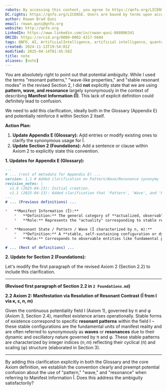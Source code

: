 ```yaml
---
robots: By accessing this content, you agree to https://qnfo.org/LICENSE. Non-commercial use only. Attribution required.
DC.rights: https://qnfo.org/LICENSE. Users are bound by terms upon access.
author: Rowan Brad Quni
email: rowan.quni@qnfo.org
website: http://qnfo.org
LinkedIn: https://www.linkedin.com/in/rowan-quni-868006341
ORCID: https://orcid.org/0009-0002-4317-5604
tags: QNFO, AI, ArtificialIntelligence, artificial intelligence, quantum, physics, science, Einstein, QuantumMechanics, quantum mechanics, QuantumComputing, quantum computing, information, InformationTheory, information theory, InformationalUniverse, informational universe, informational universe hypothesis, IUH
created: 2024-11-13T19:54:01Z
modified: 2025-04-14T01:45:58Z
title: note
aliases: [note]
---
```

You are absolutely right to point out that potential ambiguity. While I used the terms "resonant patterns," "wave-like properties," and "stable resonant modes" in the revised Section 2, I did **not** explicitly state that we are using **pattern, wave, and resonance** largely synonymously in the context of describing **Manifest Information (Î)**. This lack of explicit definition could definitely lead to confusion.

We need to add this clarification, ideally both in the Glossary (Appendix E) and potentially reinforce it within Section 2 itself.

**Action Plan:**

1.  **Update Appendix E (Glossary):** Add entries or modify existing ones to clarify the synonymous usage for Î.
2.  **Update Section 2 (Foundations):** Add a sentence or clause within Axiom 2 to explicitly state this convention.

**1. Updates for Appendix E (Glossary):**

```markdown
---
# ... (rest of metadata for Appendix E) ...
version: 1.1 # Added clarification on Pattern/Wave/Resonance synonymy
revision_notes: |
  v1.0 (2025-04-13): Initial creation.
  v1.1 (2025-04-13): Added clarification that 'Pattern', 'Wave', and 'Resonance' are used largely synonymously to describe Manifest Information (Î). Modified Î definition.
---
# ... (Previous definitions) ...

*   **Manifest Information (Î):**
    *   **Definition:** The general category of **actualized, observable phenomena** that emerge *from* the potentiality within the field I through interaction. These are often referred to synonymously as stable **resonant patterns**, **wave patterns**, or simply **resonances**, reflecting their underlying nature as stable, dynamic configurations within the field I exhibiting wave-like properties due to π-φ governance.
    *   **Role:** Represents the "actuality" corresponding to stable resonant states or propagating disturbances within I. Includes entities typically described as particles, energy quanta, fields (in the sense of classical/quantum fields), and localized events. (See Axiom 2).

*   **Resonant State / Pattern / Wave (Î characterized by n, m):**
    *   **Definition:** A **stable, self-sustaining configuration or dynamic pattern** existing within the continuous field I, governed by the π-φ dynamics. These terms are used largely interchangeably to describe instances of Manifest Information (Î). These are the fundamental forms of manifest existence.
    *   **Role:** Corresponds to observable entities like fundamental particles or stable quantum states. Characterized by integer indices $(n, m)$ and potentially topology (Q). (See Section 3).

# ... (Rest of definitions) ...
```

**2. Update for Section 2 (Foundations):**

Let's modify the first paragraph of the revised Axiom 2 (Section 2.2) to include this clarification.

---
**(Revised first paragraph of Section 2.2 in `2 Foundations.md`)**

**2.2 Axiom 2: Manifestation via Resolution of Resonant Contrast (Î from I via κ, ε, n, m)**

Given the continuous potentiality field I (Axiom 1), governed by π and φ (Axiom 3, Section 2.4), manifest existence arises operationally. Stable forms of existence correspond to specific **resonant patterns** within the field I – these stable configurations are the fundamental units of manifest reality and are often referred to synonymously as **waves** or **resonances** due to their dynamic and oscillatory nature governed by π and φ. These stable patterns are characterized by integer indices $(n, m)$ reflecting their cyclical (π) and scaling (φ) structure (elaborated in Section 3).

---

By adding this clarification explicitly in both the Glossary and the core Axiom definition, we establish the convention clearly and preempt potential confusion about the use of "pattern," "wave," and "resonance" when referring to Manifest Information Î. Does this address the ambiguity satisfactorily?